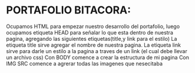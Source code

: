 # PORTAFOLIO BITACORA:
Ocupamos HTML para empezar nuestro desarrollo del portafolio, luego ocupamos etiqueta HEAD para señalar lo que esta dentro de nuestra pagina, agregando las siguientes etiquetas(title,y link para el estilo)
La etiqueta title sirve agregar el nombre de nuestra pagina.
La etiqueta link sirve para darle un estilo a la pagina a traves de un link (el cual debe llevar un archivo css)
Con BODY comence a crear la estructura de mi pagina
Con IMG SRC comence a agrerar todas las imagenes que nesecitaba